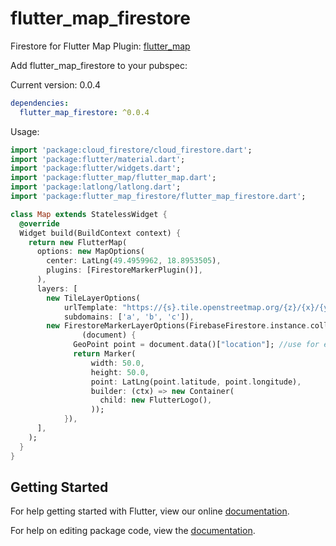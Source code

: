 # flutter_map_firestore

Firestore for Flutter Map Plugin: [flutter_map](https://github.com/apptreesoftware/flutter_map)

Add flutter_map_firestore to your pubspec:

Current version: 0.0.4

```yaml
dependencies:
  flutter_map_firestore: ^0.0.4
```

Usage:

```dart
import 'package:cloud_firestore/cloud_firestore.dart';
import 'package:flutter/material.dart';
import 'package:flutter/widgets.dart';
import 'package:flutter_map/flutter_map.dart';
import 'package:latlong/latlong.dart';
import 'package:flutter_map_firestore/flutter_map_firestore.dart';

class Map extends StatelessWidget {
  @override
  Widget build(BuildContext context) {
    return new FlutterMap(
      options: new MapOptions(
        center: LatLng(49.4959962, 18.8953505),
        plugins: [FirestoreMarkerPlugin()],
      ),
      layers: [
        new TileLayerOptions(
            urlTemplate: "https://{s}.tile.openstreetmap.org/{z}/{x}/{y}.png",
            subdomains: ['a', 'b', 'c']),
        new FirestoreMarkerLayerOptions(FirebaseFirestore.instance.collection('markers'), //connect own firestore collection
                (document) {
              GeoPoint point = document.data()["location"]; //use for example Firestore GeoPoint
              return Marker(
                  width: 50.0,
                  height: 50.0,
                  point: LatLng(point.latitude, point.longitude),
                  builder: (ctx) => new Container(
                    child: new FlutterLogo(),
                  ));
            }),
      ],
    );
  }
}
```

## Getting Started

For help getting started with Flutter, view our online [documentation](https://flutter.io/).

For help on editing package code, view the [documentation](https://flutter.io/developing-packages/).

